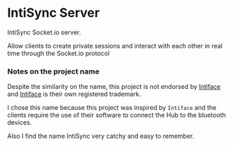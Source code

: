 # IntiSync Server

IntiSync Socket.io server.

Allow clients to create private sessions and interact with each other in real time through the Socket.io protocol

### Notes on the project name

Despite the similarity on the name, this project is not endorsed by [Intiface](https://github.com/intiface) and [Intiface](https://github.com/intiface) is their own registered trademark.

I chose this name because this project was inspired by `Intiface` and the clients require the use of their software to connect the Hub to the bluetooth devices.

Also I find the name IntiSync very catchy and easy to remember.
